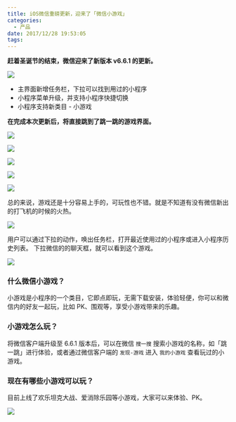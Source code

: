 ```yaml
---
title: iOS微信重磅更新，迎来了「微信小游戏」
categories:
  - 产品
date: 2017/12/28 19:53:05
tags:
---
```


**赶着圣诞节的结束，微信迎来了新版本 v6.6.1 的更新。**

![](http://pics.naaln.com/blog/2019-01-14-031726.jpg-basicBlog)

- 主界面新增任务栏，下拉可以找到用过的小程序
- 小程序菜单升级，并支持小程序快捷切换
- 小程序支持新类目 - 小游戏

**在完成本次更新后，将直接跳到了跳一跳的游戏界面。**

![](http://pics.naaln.com/blog/2019-01-14-031727.jpg-basicBlog)

![](http://pics.naaln.com/blog/2019-01-14-031729.jpg-basicBlog)

![](http://pics.naaln.com/blog/2019-01-14-031730.jpg-basicBlog)

![](http://pics.naaln.com/blog/2019-01-14-31731.jpg-basicBlog)

![](http://pics.naaln.com/blog/2019-01-14-031732.jpg-basicBlog)

总的来说，游戏还是十分容易上手的，可玩性也不错。就是不知道有没有微信新出的打飞机的时候的火热。

![](http://pics.naaln.com/blog/2019-01-14-031733.jpg-basicBlog)

用户可以通过下拉的动作，唤出任务栏，打开最近使用过的小程序或进入小程序历史列表。
下拉微信的的聊天框，就可以看到这个游戏。

![](http://pics.naaln.com/blog/2019-01-14-31734.jpg-basicBlog)

### 什么微信小游戏？

小游戏是小程序的一个类目，它即点即玩，无需下载安装，体验轻便，你可以和微信内的好友一起玩，比如 PK、围观等，享受小游戏带来的乐趣。

### 小游戏怎么玩？

将微信客户端升级至 6.6.1 版本后，可以在微信 `搜一搜` 搜索小游戏的名称，如「跳一跳」进行体验，或者通过微信客户端的 `发现-游戏` 进入 `我的小游戏` 查看玩过的小游戏。

### 现在有哪些小游戏可以玩？

目前上线了欢乐坦克大战、爱消除乐园等小游戏，大家可以来体验、PK。

![](http://pics.naaln.com/blog/2019-01-14-031735.jpg-basicBlog)
